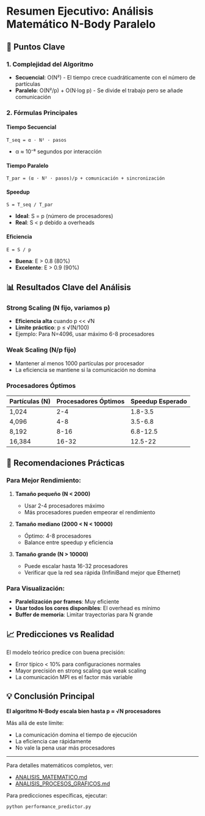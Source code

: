 # Resumen Ejecutivo: Análisis Matemático N-Body Paralelo

## 🎯 Puntos Clave

### 1. **Complejidad del Algoritmo**
- **Secuencial**: O(N²) - El tiempo crece cuadráticamente con el número de partículas
- **Paralelo**: O(N²/p) + O(N·log p) - Se divide el trabajo pero se añade comunicación

### 2. **Fórmulas Principales**

#### Tiempo Secuencial
```
T_seq = α · N² · pasos
```
- α ≈ 10⁻⁸ segundos por interacción

#### Tiempo Paralelo
```
T_par = (α · N² · pasos)/p + comunicación + sincronización
```

#### Speedup
```
S = T_seq / T_par
```
- **Ideal**: S = p (número de procesadores)
- **Real**: S < p debido a overheads

#### Eficiencia
```
E = S / p
```
- **Buena**: E > 0.8 (80%)
- **Excelente**: E > 0.9 (90%)

## 📊 Resultados Clave del Análisis

### Strong Scaling (N fijo, variamos p)
- **Eficiencia alta** cuando p << √N
- **Límite práctico**: p ≤ √(N/100)
- Ejemplo: Para N=4096, usar máximo 6-8 procesadores

### Weak Scaling (N/p fijo)
- Mantener al menos 1000 partículas por procesador
- La eficiencia se mantiene si la comunicación no domina

### Procesadores Óptimos
| Partículas (N) | Procesadores Óptimos | Speedup Esperado |
|----------------|---------------------|------------------|
| 1,024          | 2-4                 | 1.8-3.5          |
| 4,096          | 4-8                 | 3.5-6.8          |
| 8,192          | 8-16                | 6.8-12.5         |
| 16,384         | 16-32               | 12.5-22          |

## 🚀 Recomendaciones Prácticas

### Para Mejor Rendimiento:

1. **Tamaño pequeño (N < 2000)**
   - Usar 2-4 procesadores máximo
   - Más procesadores pueden empeorar el rendimiento

2. **Tamaño mediano (2000 < N < 10000)**
   - Óptimo: 4-8 procesadores
   - Balance entre speedup y eficiencia

3. **Tamaño grande (N > 10000)**
   - Puede escalar hasta 16-32 procesadores
   - Verificar que la red sea rápida (InfiniBand mejor que Ethernet)

### Para Visualización:

- **Paralelización por frames**: Muy eficiente
- **Usar todos los cores disponibles**: El overhead es mínimo
- **Buffer de memoria**: Limitar trayectorias para N grande

## 📈 Predicciones vs Realidad

El modelo teórico predice con buena precisión:
- Error típico < 10% para configuraciones normales
- Mayor precisión en strong scaling que weak scaling
- La comunicación MPI es el factor más variable

## 💡 Conclusión Principal

**El algoritmo N-Body escala bien hasta p ≈ √N procesadores**

Más allá de este límite:
- La comunicación domina el tiempo de ejecución
- La eficiencia cae rápidamente
- No vale la pena usar más procesadores

---

Para detalles matemáticos completos, ver:
- [ANALISIS_MATEMATICO.md](ANALISIS_MATEMATICO.md)
- [ANALISIS_PROCESOS_GRAFICOS.md](ANALISIS_PROCESOS_GRAFICOS.md)

Para predicciones específicas, ejecutar:
```bash
python performance_predictor.py
``` 